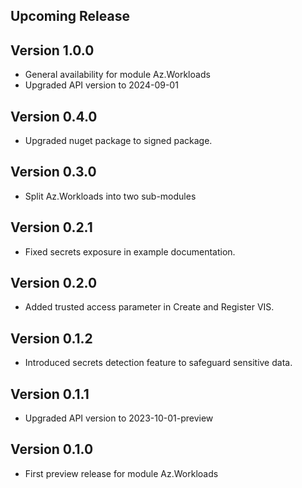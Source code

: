 <!--
    Please leave this section at the top of the change log.

    Changes for the upcoming release should go under the section titled "Upcoming Release", and should adhere to the following format:

    ## Upcoming Release
    * Overview of change #1
        - Additional information about change #1
    * Overview of change #2
        - Additional information about change #2
        - Additional information about change #2
    * Overview of change #3
    * Overview of change #4
        - Additional information about change #4

    ## YYYY.MM.DD - Version X.Y.Z (Previous Release)
    * Overview of change #1
        - Additional information about change #1
-->
## Upcoming Release

## Version 1.0.0
* General availability for module Az.Workloads
* Upgraded API version to 2024-09-01

## Version 0.4.0
* Upgraded nuget package to signed package.

## Version 0.3.0
* Split Az.Workloads into two sub-modules

## Version 0.2.1
* Fixed secrets exposure in example documentation.

## Version 0.2.0
* Added trusted access parameter in Create and Register VIS.

## Version 0.1.2
* Introduced secrets detection feature to safeguard sensitive data.

## Version 0.1.1
* Upgraded API version to 2023-10-01-preview

## Version 0.1.0
* First preview release for module Az.Workloads
